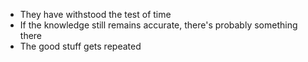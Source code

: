 - They have withstood the test of time
- If the knowledge still remains accurate, there's probably something there
- The good stuff gets repeated